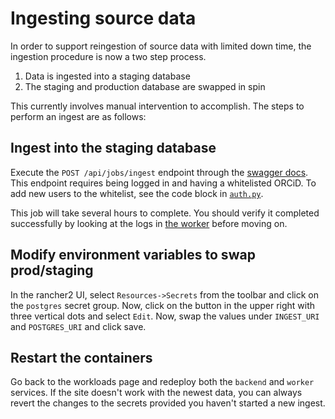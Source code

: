 Ingesting source data
=====================

In order to support reingestion of source data with limited down time, the ingestion procedure is
now a two step process.

1. Data is ingested into a staging database
2. The staging and production database are swapped in spin

This currently involves manual intervention to accomplish.  The steps to perform an ingest are as follows:

Ingest into the staging database
--------------------------------

Execute the `POST /api/jobs/ingest` endpoint through the [swagger docs](https://data.microbiomedata.org/docs#/jobs/run_ingest_api_jobs_ingest_post).
This endpoint requires being logged in and having a whitelisted ORCiD.  To add new users to the whitelist, see the code block in
[`auth.py`](https://github.com/microbiomedata/nmdc-server/blob/master/nmdc_server/auth.py#L14-L18).

This job will take several hours to complete.  You should verify it completed successfully by looking at the logs
in [the worker](https://rancher2.spin.nersc.gov/p/c-fwj56:p-nlxq2/workload/deployment:nmdc-dev:worker) before moving
on.


Modify environment variables to swap prod/staging
-------------------------------------------------

In the rancher2 UI, select `Resources->Secrets` from the toolbar and click on the `postgres` secret group.  Now, click on the
button in the upper right with three vertical dots and select `Edit`.  Now, swap the values under `INGEST_URI` and `POSTGRES_URI`
and click save.

Restart the containers
----------------------

Go back to the workloads page and redeploy both the `backend` and `worker`
services.  If the site doesn't work with the newest data, you can always revert
the changes to the secrets provided you haven't started a new ingest.
